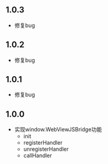 ## 1.0.3

- 修复bug

## 1.0.2

- 修复bug

## 1.0.1

- 修复bug

## 1.0.0

- 实现window.WebViewJSBridge功能
    - init
    - registerHandler
    - unregisterHandler
    - callHandler
